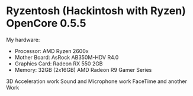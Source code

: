 # Ryzentosh (Hackintosh with Ryzen) OpenCore 0.5.5

My hardware:

- Processor: AMD Ryzen 2600x
- Mother Board: AsRock AB350M-HDV R4.0
- Graphics Card: Radeon RX 550 2GB
- Memory: 32GB (2x16GB) AMD Radeon R9 Gamer Series


3D Acceleration work
Sound and Microphone work
FaceTime and another Work

